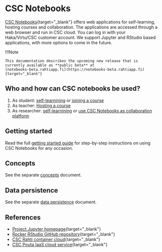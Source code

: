 # CSC Notebooks

[CSC Notebooks](https://notebooks.csc.fi){target="_blank"} offers web applications for self-learning, hosting courses 
and collaboration. The applications are accessed through a web browser and run in CSC cloud. You can log
in with your Haka/Virtu/CSC customer account. We support Jupyter and RStudio based applications, with more options to 
come in the future.

!!!Note 

    This documentation describes the upcoming new release that is currently available as **public beta** at
    [notebooks-beta.rahtiapp.fi](https://notebooks-beta.rahtiapp.fi){target="_blank"}

## Who and how can CSC notebooks be used?

1. As student: [self-learnining](getting_started.md#self-learning) or [joining a course](getting_started.md#joining-a-course)
2. As teacher: [Hosting a course](getting_started.md#how-to-host-a-course)
3. As researcher: [self-learnining](getting_started.md#self-learning) or [use CSC Notebooks as collaboration platform](getting_started.md#using-csc-notebooks-for-collaboration)

## Getting started

Read the full [getting started guide](getting_started.md) for step-by-step instructions on using CSC Notebooks for any occasion.  

## Concepts

See the separate [concepts](concepts.md) document.

## Data persistence

See the separate [data persistence](data_persistence.md) document.

## References

* [Project Jupyter homepage](https://jupyter.org/){target="_blank"}
* [Rocker RStudio GitHub repository](https://github.com/rocker-org/rocker){target="_blank"}
* [CSC Rahti container cloud](../rahti/){target="_blank"}
* [CSC Pouta IaaS cloud service](../pouta/){target="_blank"}
